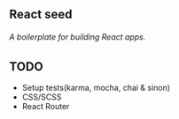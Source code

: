 ## React seed
 
 ###### A boilerplate for building React apps.
 
 
 
 
 
 ## TODO
 * Setup tests(karma, mocha, chai & sinon)
 * CSS/SCSS
 * React Router

